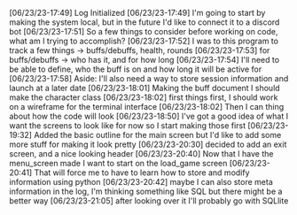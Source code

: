 [06/23/23-17:49] Log Initialized
[06/23/23-17:49] I'm going to start by making the system local, but in the future I'd like to connect it to a discord bot
[06/23/23-17:51] So a few things to consider before working on code, what am I trying to accomplish?
[06/23/23-17:52] I was to this program to track a few things -> buffs/debuffs, health, rounds
[06/23/23-17:53] for buffs/debuffs -> who has it, and for how long
[06/23/23-17:54]  I'll need to be able to define, who the buff is on and how long it will be active for
[06/23/23-17:58] Aside: I'll also need a way to store session information and launch at a later date
[06/23/23-18:01] Making the buff document I should make the character class
[06/23/23-18:02] first things first, I should work on a wireframe for the terminal interface
[06/23/23-18:02] Then I can thing about how the code will look
[06/23/23-18:50] I've got a good idea of what I want the screens to look like for now so I start making those first
[06/23/23-19:32] Added the basic outline for the main screen but I'd like to add some more stuff for making it look pretty
[06/23/23-20:30] decided to add an exit screen, and a nice looking header
[06/23/23-20:40] Now that I have the menu_screen made I want to start on the load_game screen
[06/23/23-20:41] That will force me to have to learn how to store and modify information using python
[06/23/23-20:42] maybe I can also store meta information in the log, I'm thinking something like SQL but there might be a better way
[06/23/23-21:05] after looking over it I'll probably go with SQLlite
